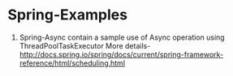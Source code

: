 # Spring-Examples

1. Spring-Async contain a sample use of Async operation using  ThreadPoolTaskExecutor
More details- http://docs.spring.io/spring/docs/current/spring-framework-reference/html/scheduling.html